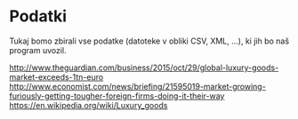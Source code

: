 # Podatki

Tukaj bomo zbirali vse podatke (datoteke v obliki CSV, XML, ...), ki jih bo naš
program uvozil.

http://www.theguardian.com/business/2015/oct/29/global-luxury-goods-market-exceeds-1tn-euro
http://www.economist.com/news/briefing/21595019-market-growing-furiously-getting-tougher-foreign-firms-doing-it-their-way
https://en.wikipedia.org/wiki/Luxury_goods
